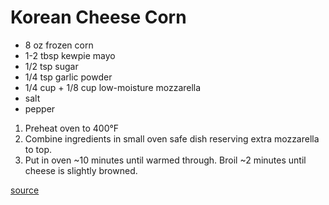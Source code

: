 # Korean Cheese Corn

* 8 oz frozen corn
* 1-2 tbsp kewpie mayo
* 1/2 tsp sugar
* 1/4 tsp garlic powder
* 1/4 cup + 1/8 cup low-moisture mozzarella
* salt
* pepper

1. Preheat oven to 400°F
1. Combine ingredients in small oven safe dish reserving extra mozzarella to top.
1. Put in oven ~10 minutes until warmed through. Broil ~2 minutes until cheese is slightly browned.

[source](https://www.bonappetit.com/story/korean-corn-cheese)
